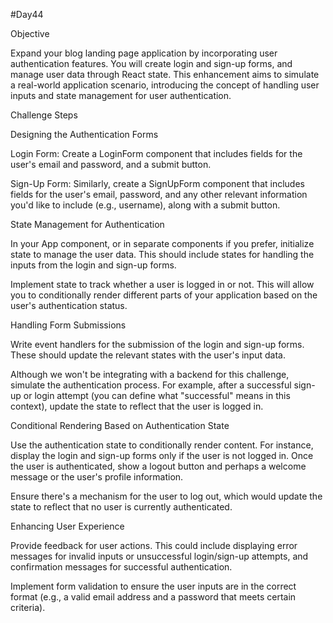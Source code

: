 
#Day44

Objective

Expand your blog landing page application by incorporating user authentication features. You will create login and sign-up forms, and manage user data through React state. This enhancement aims to simulate a real-world application scenario, introducing the concept of handling user inputs and state management for user authentication.

Challenge Steps

Designing the Authentication Forms

Login Form: Create a LoginForm component that includes fields for the user's email and password, and a submit button.

Sign-Up Form: Similarly, create a SignUpForm component that includes fields for the user's email, password, and any other relevant information you'd like to include (e.g., username), along with a submit button.

State Management for Authentication

In your App component, or in separate components if you prefer, initialize state to manage the user data. This should include states for handling the inputs from the login and sign-up forms.

Implement state to track whether a user is logged in or not. This will allow you to conditionally render different parts of your application based on the user's authentication status.

Handling Form Submissions

Write event handlers for the submission of the login and sign-up forms. These should update the relevant states with the user's input data.

Although we won't be integrating with a backend for this challenge, simulate the authentication process. For example, after a successful sign-up or login attempt (you can define what "successful" means in this context), update the state to reflect that the user is logged in.

Conditional Rendering Based on Authentication State

Use the authentication state to conditionally render content. For instance, display the login and sign-up forms only if the user is not logged in. Once the user is authenticated, show a logout button and perhaps a welcome message or the user's profile information.

Ensure there's a mechanism for the user to log out, which would update the state to reflect that no user is currently authenticated.

Enhancing User Experience

Provide feedback for user actions. This could include displaying error messages for invalid inputs or unsuccessful login/sign-up attempts, and confirmation messages for successful authentication.

Implement form validation to ensure the user inputs are in the correct format (e.g., a valid email address and a password that meets certain criteria).